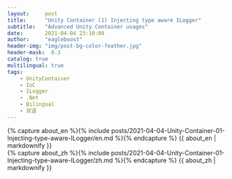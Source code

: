 ```yaml
---
layout:     post
title:      "Unity Container (1) Injecting type aware ILogger"
subtitle:   "Advanced Unity Container usages"
date:       2021-04-04 23:10:00
author:     "eagleboost"
header-img: "img/post-bg-color-feather.jpg"
header-mask:  0.3
catalog: true
multilingual: true
tags:
    - UnityContainer
    - IoC
    - ILogger
    - .Net
    - Bilingual
    - 双语
---
```


<!-- English Version -->
<div class="en post-container">
    {% capture about_en %}{% include posts/2021-04-04-Unity-Container-01-Injecting-type-aware-ILogger/en.md %}{% endcapture %}
    {{ about_en | markdownify }}
</div>

<!-- Chinese Version -->
<div class="zh post-container">
    {% capture about_zh %}{% include posts/2021-04-04-Unity-Container-01-Injecting-type-aware-ILogger/zh.md %}{% endcapture %}
    {{ about_zh | markdownify }}
</div>